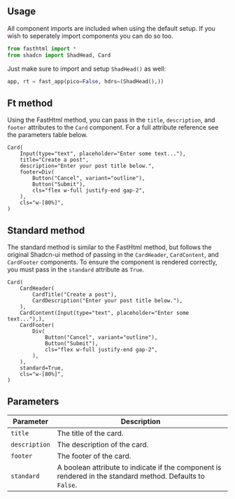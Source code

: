 ## Usage

All component imports are included when using the default setup. If you wish to seperately import components you can do so too. 

```python
from fasthtml import *
from shadcn import ShadHead, Card
```

Just make sure to import and setup `ShadHead()` as well:

```python
app, rt = fast_app(pico=False, hdrs=(ShadHead(),))
```

## Ft method

Using the FastHtml method, you can pass in the `title`, `description`, and `footer` attributes to the `Card` component. For a full attribute reference see the parameters table below.

```python+html
Card(
    Input(type="text", placeholder="Enter some text..."),
    title="Create a post",
    description="Enter your post title below.",
    footer=Div(
        Button("Cancel", variant="outline"),
        Button("Submit"),
        cls="flex w-full justify-end gap-2",
    ),
    cls="w-[80%]",
)
```

## Standard method

The standard method is similar to the FastHtml method, but follows the original Shadcn-ui method of passing in the `CardHeader`, `CardContent`, and `CardFooter` components. To ensure the component is rendered correctly, you must pass in the `standard` attribute as `True`.

```python+html
Card(
    CardHeader(
        CardTitle("Create a post"),
        CardDescription("Enter your post title below."),
    ),
    CardContent(Input(type="text", placeholder="Enter some text..."),),
    CardFooter(
        Div(
            Button("Cancel", variant="outline"),
            Button("Submit"),
            cls="flex w-full justify-end gap-2",
        ),
    ),
    standard=True,
    cls="w-[80%]",
)
```

## Parameters

| Parameter | Description |
| --- | --- |
| `title` | The title of the card. |
| `description` | The description of the card.
| `footer` | The footer of the card.
| `standard` | A boolean attribute to indicate if the component is rendered in the standard method. Defaults to `False`.
